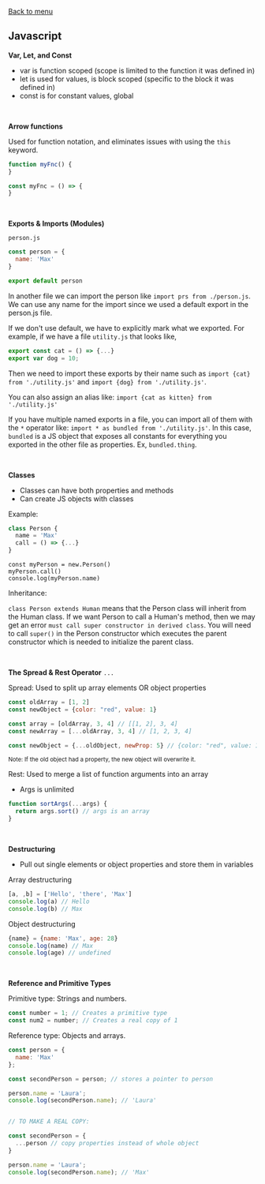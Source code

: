 [Back to menu](https://github.com/LauraAubin/All-things-FED-and-Rails/tree/master/Udemy%20React%20Course)

## Javascript

**Var, Let, and Const**

- var is function scoped (scope is limited to the function it was defined in)
- let is used for values, is block scoped (specific to the block it was defined in)
- const is for constant values, global

<br>

**Arrow functions**

Used for function notation, and eliminates issues with using the `this` keyword.

```js
function myFnc() {
}
```

```js
const myFnc = () => {
}
```

<br>

**Exports & Imports (Modules)**

`person.js`

```js
const person = {
  name: 'Max'
}

export default person
```

In another file we can import the person like `import prs from ./person.js`. We can use any name for the import since we used a default export in the person.js file.

If we don't use default, we have to explicitly mark what we exported. For example, if we have a file `utility.js` that looks like,

```js
export const cat = () => {...}
export var dog = 10;
```

Then we need to import these exports by their name such as `import {cat} from './utility.js'` and `import {dog} from './utility.js'`.

You can also assign an alias like:
`import {cat as kitten} from './utility.js'`

If you have multiple named exports in a file, you can import all of them with the `*` operator like: `import * as bundled from './utility.js'`. In this case, `bundled` is a JS object that exposes all constants for everything you exported in the other file as properties. Ex, `bundled.thing`.

<br>

**Classes**

- Classes can have both properties and methods
- Can create JS objects with classes

Example:

```js
class Person {
  name = 'Max'
  call = () => {...}
}
```

```
const myPerson = new.Person()
myPerson.call()
console.log(myPerson.name)
```

Inheritance:

`class Person extends Human` means that the Person class will inherit from the Human class. If we want Person to call a Human's method, then we may get an error `must call super constructor in derived class`. You will need to call `super()` in the Person constructor which executes the parent constructor which is needed to initialize the parent class.

<br>

**The Spread & Rest Operator** `...`

Spread: Used to split up array elements OR object properties

```js
const oldArray = [1, 2]
const newObject = {color: "red", value: 1}

const array = [oldArray, 3, 4] // [[1, 2], 3, 4]
const newArray = [...oldArray, 3, 4] // [1, 2, 3, 4]

const newObject = {...oldObject, newProp: 5} // {color: "red", value: 1, newProp: 5}
```
<sup>Note: If the old object had a property, the new object will overwrite it.</sup>

Rest: Used to merge a list of function arguments into an array

- Args is unlimited

```js
function sortArgs(...args) {
  return args.sort() // args is an array
}
```

<br>

**Destructuring**

- Pull out single elements or object properties and store them in variables

Array destructuring

```js
[a, ,b] = ['Hello', 'there', 'Max']
console.log(a) // Hello
console.log(b) // Max
```

Object destructuring

```js
{name} = {name: 'Max', age: 28}
console.log(name) // Max
console.log(age) // undefined
```

<br>

**Reference and Primitive Types**

Primitive type: Strings and numbers.

```js
const number = 1; // Creates a primitive type
const num2 = number; // Creates a real copy of 1
```

Reference type: Objects and arrays.

```js
const person = {
  name: 'Max'
};

const secondPerson = person; // stores a pointer to person

person.name = 'Laura';
console.log(secondPerson.name); // 'Laura'


// TO MAKE A REAL COPY:

const secondPerson = {
  ...person // copy properties instead of whole object
}

person.name = 'Laura';
console.log(secondPerson.name); // 'Max'
```
